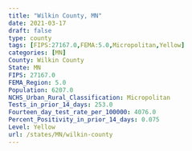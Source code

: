 ```yaml
---
title: "Wilkin County, MN"
date: 2021-03-17
draft: false
type: county
tags: [FIPS:27167.0,FEMA:5.0,Micropolitan,Yellow]
categories: [MN]
County: Wilkin County
State: MN
FIPS: 27167.0
FEMA_Region: 5.0
Population: 6207.0
NCHS_Urban_Rural_Classification: Micropolitan
Tests_in_prior_14_days: 253.0
Fourteen_day_test_rate_per_100000: 4076.0
Percent_Positivity_in_prior_14_days: 0.075
Level: Yellow
url: /states/MN/wilkin-county
---
```



